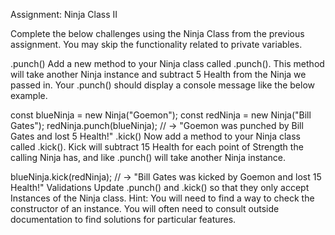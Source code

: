 Assignment: Ninja Class II

Complete the below challenges using the Ninja Class from the previous assignment. You may skip the functionality related to private variables.

.punch()
Add a new method to your Ninja class called .punch(). This method will take another Ninja instance and subtract 5 Health from the Ninja we passed in. Your .punch() should display a console message like the below example.

const blueNinja = new Ninja("Goemon");
const redNinja = new Ninja("Bill Gates");
redNinja.punch(blueNinja);
// -> "Goemon was punched by Bill Gates and lost 5 Health!"
.kick()
Now add a method to your Ninja class called .kick(). Kick will subtract 15 Health for each point of Strength the calling Ninja has, and like .punch() will take another Ninja instance.

blueNinja.kick(redNinja);
// -> "Bill Gates was kicked by Goemon and lost 15 Health!"
Validations
Update .punch() and .kick() so that they only accept Instances of the Ninja class. Hint: You will need to find a way to check the constructor of an instance. You will often need to consult outside documentation to find solutions for particular features.
